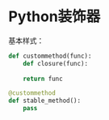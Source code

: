 # Python装饰器

基本样式：
```py
def custommethod(func):
    def closure(func):
    
    return func

@custommethod
def stable_method():
    pass
```